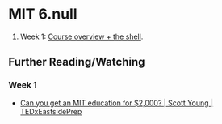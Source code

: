 # MIT 6.null

1. Week 1: [Course overview + the shell](https://missing.csail.mit.edu/2020/course-shell/).


## Further Reading/Watching
### Week 1
- [Can you get an MIT education for $2,000? | Scott Young | TEDxEastsidePrep](https://www.youtube.com/watch?v=piSLobJfZ3c)